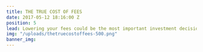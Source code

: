 ```yaml
---
title: THE TRUE COST OF FEES
date: 2017-05-12 18:16:00 Z
position: 5
lead: Lowering your fees could be the most important investment decision you make.
img: "/uploads/thetruecostoffees-500.png"
banner_img: 
---
```


